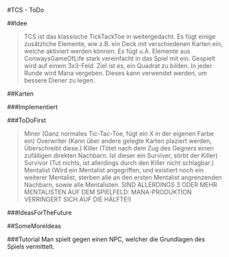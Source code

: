 #TCS - ToDo

##Idee
>TCS ist das klassische TickTackToe in weitergedacht.
>Es fügt einige zusätzliche Elemente, wie z.B. ein Deck mit verschiedenen Karten ein, welche aktiviert werden können.
>Es fügt u.A. Elemente aus ConwaysGameOfLife stark vereinfacht in das Spiel mit ein.
>Gespielt wird auf einem 3x3-Feld.
>Ziel ist es, ein Quadrat zu bilden.
>In jeder Runde wird Mana vergeben. Dieses kann verwendet werden, um bessere Diener zu legen.
>

##Karten

###Implementiert

###ToDoFirst
>Miner (Ganz normales Tic-Tac-Toe, fügt ein X in der eigenen Farbe ein)
>Overwriter (Kann über andere gelegte Karten plaziert werden, Überschreibt diese.)
>Killer (Tötet nach dem Zug des Gegners einen zufälligen direkten Nachbarn. Ist dieser ein Surviver, stirbt der Killer)
>Survivor (Tut nichts, ist allerdings durch den Killer nicht schlagbar.)
>Mentalist (Wird ein Mentalist angegriffen, und existiert noch ein weiterer Mentalist, sterben alle an den ersten Mentalist angrenzenden Nachbarn, sowie alle Mentalisten. SIND ALLERDINGS 3 ODER MEHR MENTALISTEN AUF DEM SPIELFELD: MANA-PRODUKTION VERRINGERT SICH AUF DIE HÄLFTE!)

###IdeasForTheFuture



##SomeMoreIdeas

###Tutorial
Man spielt gegen einen NPC, welcher die Grundlagen des Spiels vermittelt.